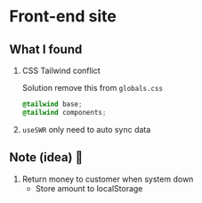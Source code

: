 # Front-end site

## What I found

1. CSS Tailwind conflict

    Solution remove this from `globals.css`

    ```css
    @tailwind base;
    @tailwind components;
    ```

2. `useSWR` only need to auto sync data

## Note (idea) 🤔

1. Return money to customer when system down
   - Store amount to localStorage
